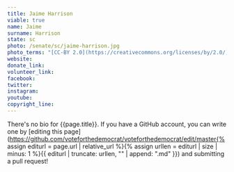 ```yaml
---
title: Jaime Harrison
viable: true
name: Jaime
surname: Harrison
state: sc
photo: /senate/sc/jaime-harrison.jpg
photo_terms: "[CC-BY 2.0](https://creativecommons.org/licenses/by/2.0/) [photo](https://www.flickr.com/photos/mdfriendofhillary/33054119622/) by Flickr user [Edward Kimmel](https://www.flickr.com/photos/mdfriendofhillary/)."
website: 
donate_link: 
volunteer_link: 
facebook: 
twitter: 
instagram: 
youtube: 
copyright_line: 
---
```

There's no bio for {{page.title}}. If you have a GitHub account, you can write one by [editing this page](https://github.com/voteforthedemocrat/voteforthedemocrat/edit/master{% assign editurl = page.url | relative_url %}{% assign urllen = editurl | size | minus: 1 %}{{ editurl | truncate: urllen, "" | append: ".md" }}) and submitting a pull request!